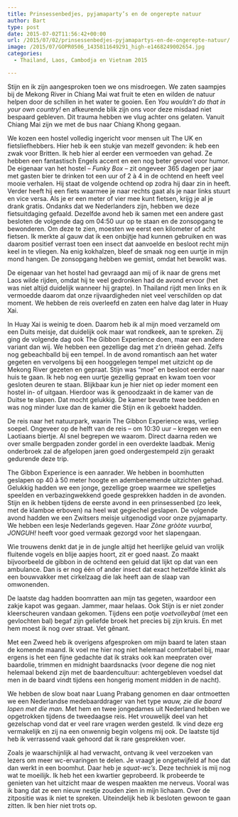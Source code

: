 ```yaml
---
title: Prinsessenbedjes, pyjamaparty’s en de ongerepte natuur
author: Bart
type: post
date: 2015-07-02T11:56:42+00:00
url: /2015/07/02/prinsessenbedjes-pyjamapartys-en-de-ongerepte-natuur/
image: /2015/07/GOPR0506_1435811649291_high-e1468249002654.jpg
categories:
  - Thailand, Laos, Cambodja en Vietnam 2015

---
```

Stijn en ik zijn aangesproken toen we ons misdroegen. We zaten saampjes bij de Mekong River in Chiang Mai wat fruit te eten en wilden de natuur helpen door de schillen in het water te gooien. Een _You wouldn&#8217;t do that in your own country!_ en afkeurende blik zijn ons voor deze misdaad niet bespaard gebleven. Dit trauma hebben we vlug achter ons gelaten. Vanuit Chiang Mai zijn we met de bus naar Chiang Khong gegaan.

We kozen een hostel volledig ingericht voor mensen uit The UK en fietsliefhebbers. Hier heb ik een stukje van mezelf gevonden: ik heb een zwak voor Britten. Ik heb hier al eerder een vermoeden van gehad. Ze hebben een fantastisch Engels accent en een nog beter gevoel voor humor. De eigenaar van het hostel &#8211; _Funky Box_ &#8211; zit ongeveer 365 dagen per jaar met gasten bier te drinken tot een uur of 2 à 4 in de ochtend en heeft veel mooie verhalen. Hij staat de volgende ochtend op zodra hij daar zin in heeft. Verder heeft hij een fiets waarmee je naar rechts gaat als je naar links stuurt en vice versa. Als je er een meter of vier mee kunt fietsen, krijg je al je drank gratis. Ondanks dat we Nederlanders zijn, hebben we deze fietsuitdaging gefaald. Dezelfde avond heb ik samen met een andere gast besloten de volgende dag om 04:50 uur op te staan en de zonsopgang te bewonderen. Om deze te zien, moesten we eerst een kilometer of acht fietsen. Ik merkte al gauw dat ik een onbijtje had kunnen gebruiken en was daarom positief verrast toen een insect dat aanvoelde en besloot recht mijn keel in te vliegen. Na enig kokhalzen, bleef de smaak nog een uurtje in mijn mond hangen. De zonsopgang hebben we gemist, omdat het bewolkt was.

De eigenaar van het hostel had gevraagd aan mij of ik naar de grens met Laos wilde rijden, omdat hij te veel gedronken had de avond ervoor (het was niet altijd duidelijk wanneer hij grapte). In Thailand rijdt men links en ik vermoedde daarom dat onze rijvaardigheden niet veel verschilden op dat moment. We hebben de reis overleefd en zaten een halve dag later in Huay Xai.

In Huay Xai is weinig te doen. Daarom heb ik al mijn moed verzameld om een Duits meisje, dat duidelijk ook maar wat rondkeek, aan te spreken. Zij ging de volgende dag ook The Gibbon Experience doen, maar een andere variant dan wij. We hebben een gezellige dag met z&#8217;n drieën gehad. Zelfs nog gebeachballd bij een tempel. In de avond romantisch aan het water gegeten en vervolgens bij een hooggelegen tempel met uitzicht op de Mekong River gezeten en gepraat. Stijn was &#8220;moe&#8221; en besloot eerder naar huis te gaan. Ik heb nog een uurtje gezellig gepraat en kwam toen voor gesloten deuren te staan. Blijkbaar kun je hier niet op ieder moment een hostel in- of uitgaan. Hierdoor was ik genoodzaakt in de kamer van de Duitse te slapen. Dat mocht gelukkig. De kamer bevatte twee bedden en was nog minder luxe dan de kamer die Stijn en ik geboekt hadden.

De reis naar het natuurpark, waarin The Gibbon Experience was, verliep soepel. Ongeveer op de helft van de reis &#8211; om 10:30 uur &#8211; kregen we een Laotiaans biertje. Al snel begrepen we waarom. Direct daarna reden we over smalle bergpaden zonder gordel in een overdekte laadbak. Menig onderbroek zal de afgelopen jaren goed ondergestempeld zijn geraakt gedurende deze trip.

The Gibbon Experience is een aanrader. We hebben in boomhutten geslapen op 40 à 50 meter hoogte en adembenemende uitzichten gehad. Gelukkig hadden we een jonge, gezellige groep waarmee we spelletjes speelden en verbazingwekkend goede gesprekken hadden in de avonden. Stijn en ik hebben tijdens de eerste avond in een prinsessenbed (zo leek, met de klamboe erboven) na heel wat gegiechel geslapen. De volgende avond hadden we een Zwitsers meisje uitgenodigd voor onze pyjamaparty. We hebben een lesje Nederlands gegeven. Haar _Zòne gròòte vuurbal, JONGUH!_ heeft voor goed vermaak gezorgd voor het slapengaan.

Wie trouwens denkt dat je in de jungle altijd het heerlijke geluid van vrolijk fluitende vogels en blije aapjes hoort, zit er goed naast. Zo maakt bijvoorbeeld de gibbon in de ochtend een geluid dat lijkt op dat van een ambulance. Dan is er nog één of ander insect dat exact hetzelfde klinkt als een bouwvakker met cirkelzaag die lak heeft aan de slaap van omwonenden.

De laatste dag hadden boomratten aan mijn tas gegeten, waardoor een zakje kapot was gegaan. Jammer, maar helaas. Ook Stijn is er niet zonder kleerscheuren vandaan gekomen. Tijdens een potje _voetvolleybal_ (met een gevlochten bal) begaf zijn geliefde broek het precies bij zijn kruis. En met hem moest ik nog over straat. Vet gênant.

Met een Zweed heb ik overigens afgesproken om mijn baard te laten staan de komende maand. Ik voel me hier nog niet helemaal comfortabel bij, maar ergens is het een fijne gedachte dat ik straks ook kan meepraten over baardolie, trimmen en midnight baardsnacks (voor degene die nog niet helemaal bekend zijn met de baardencultuur: achtergebleven voedsel dat men in de baard vindt tijdens een hongerig moment midden in de nacht).

We hebben de slow boat naar Luang Prabang genomen en daar ontmoetten we een Nederlandse medebaarddrager van het type _wauw, zie die baard lopen met die man._ Met hem en twee jongedames uit Nederland hebben we opgetrokken tijdens de tweedaagse reis. Het vrouwelijk deel van het gezelschap vond dat er veel rare vragen werden gesteld. Ik vind deze erg vermakelijk en zij na een onwennig begin volgens mij ook. De laatste tijd heb ik verrassend vaak gehoord dat ik rare gesprekken voer.

Zoals je waarschijnlijk al had verwacht, ontvang ik veel verzoeken van lezers om meer wc-ervaringen te delen. Je vraagt je ongetwijfeld af hoe dat dan werkt in een boomhut. Daar heb je _squat-wc&#8217;s_. Deze techniek is mij nog wat te moeilijk. Ik heb het een kwartier geprobeerd. Ik probeerde te genieten van het uitzicht maar de wespen maakten me nerveus. Vooral was ik bang dat ze een nieuw nestje zouden zien in mijn lichaam. Over de zitpositie was ik niet te spreken. Uiteindelijk heb ik besloten gewoon te gaan zitten. Ik ben hier niet trots op.
